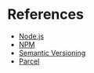# References

- [Node.js](https://nodejs.org/ko)
- [NPM](https://www.npmjs.com)
- [Semantic Versioning](https://semver.org)
- [Parcel](https://parceljs.org)
